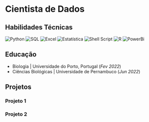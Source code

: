 # Cientista de Dados

## Habilidades Técnicas
![Python](https://img.shields.io/badge/-Python-blue?style=flat-square&logo=python&logoColor=white)
![SQL](https://img.shields.io/badge/-SQL-blue?style=flat-square&logo=sql&logoColor=white)
![Excel](https://img.shields.io/badge/-Excel-blue?style=flat-square&logo=microsoft-excel&logoColor=white)
![Estatística](https://img.shields.io/badge/-Estat%C3%ADstica-blue?style=flat-square)
![Shell Script](https://img.shields.io/badge/Shell%20Script-blue?style=flat&logo=gnu-bash&logoColor=white)
![R](https://img.shields.io/badge/-R-blue?style=flat-square&logo=r&logoColor=white)
![PowerBi](https://img.shields.io/badge/-PowerBi-blue?style=flat-square&logo=power-bi&logoColor=white)


## Educação
- Biologia | Universidade do Porto, Portugal (_Fev 2022_)								       		
- Ciências Biológicas | Universidade de Pernambuco (_Jun 2022_)	 			        		

## Projetos
### Projeto 1

### Projeto 2
